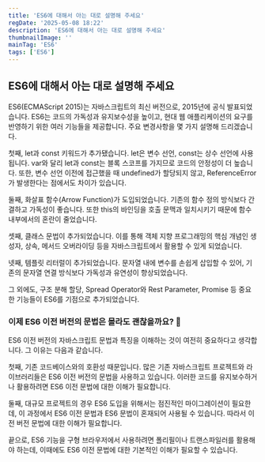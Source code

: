 ```yaml
---
title: 'ES6에 대해서 아는 대로 설명해 주세요'
regDate: '2025-05-08 18:22'
description: 'ES6에 대해서 아는 대로 설명해 주세요'
thumbnailImage: ''
mainTag: 'ES6'
tags: ['ES6']
---
```


## ES6에 대해서 아는 대로 설명해 주세요

ES6(ECMAScript 2015)는 자바스크립트의 최신 버전으로, 2015년에 공식 발표되었습니다. ES6는 코드의 가독성과 유지보수성을 높이고, 현대 웹 애플리케이션의 요구를 반영하기 위한 여러 기능들을 제공합니다. 주요 변경사항을 몇 가지 설명해 드리겠습니다.

첫째, let과 const 키워드가 추가됐습니다. let은 변수 선언, const는 상수 선언에 사용됩니다. var와 달리 let과 const는 블록 스코프를 가지므로 코드의 안정성이 더 높습니다. 또한, 변수 선언 이전에 접근했을 때 undefined가 할당되지 않고, ReferenceError가 발생한다는 점에서도 차이가 있습니다.

둘째, 화살표 함수(Arrow Function)가 도입되었습니다. 기존의 함수 정의 방식보다 간결하고 가독성이 좋습니다. 또한 this의 바인딩을 호출 문맥과 일치시키기 때문에 함수 내부에서의 혼란이 줄었습니다.

셋째, 클래스 문법이 추가되었습니다. 이를 통해 객체 지향 프로그래밍의 핵심 개념인 생성자, 상속, 메서드 오버라이딩 등을 자바스크립트에서 활용할 수 있게 되었습니다.

넷째, 템플릿 리터럴이 추가되었습니다. 문자열 내에 변수를 손쉽게 삽입할 수 있어, 기존의 문자열 연결 방식보다 가독성과 유연성이 향상되었습니다.

그 외에도, 구조 분해 할당, Spread Operator와 Rest Parameter, Promise 등 중요한 기능들이 ES6를 기점으로 추가되었습니다.

### 이제 ES6 이전 버전의 문법은 몰라도 괜찮을까요? 🤔

ES6 이전 버전의 자바스크립트 문법과 특징을 이해하는 것이 여전히 중요하다고 생각합니다. 그 이유는 다음과 같습니다.

첫째, 기존 코드베이스와의 호환성 때문입니다. 많은 기존 자바스크립트 프로젝트와 라이브러리들은 ES6 이전 버전의 문법을 사용하고 있습니다. 이러한 코드를 유지보수하거나 활용하려면 ES6 이전 문법에 대한 이해가 필요합니다.

둘째, 대규모 프로젝트의 경우 ES6 도입을 위해서는 점진적인 마이그레이션이 필요한데, 이 과정에서 ES6 이전 문법과 ES6 문법이 혼재되어 사용될 수 있습니다. 따라서 이전 버전 문법에 대한 이해가 필요합니다.

끝으로, ES6 기능을 구형 브라우저에서 사용하려면 폴리필이나 트랜스파일러를 활용해야 하는데, 이때에도 ES6 이전 문법에 대한 기본적인 이해가 필요할 수 있습니다.


